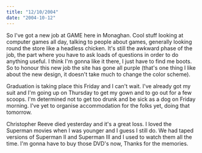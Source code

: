 ```yaml
---
title: "12/10/2004"
date: "2004-10-12"
---
```

So I've got a new job at GAME here in Monaghan. Cool stuff looking at computer games all day, talking to people about games, generally looking round the store like a headless chicken. It's still the awkward phase of the job, the part where you have to ask loads of questions in order to do anything useful. I think I'm gonna like it there, I just have to find me boots. So to honour this new job the site has gone all purple (that's one thing I like about the new design, it doesn't take much to change the color scheme).

Graduation is taking place this Friday and I can't wait. I've already got my suit and I'm going up on Thursday to get my gown and to go out for a few scoops. I'm determined not to get too drunk and be sick as a dog on Friday morning. I've yet to organise accommodation for the folks yet, doing that tomorrow.

Christopher Reeve died yesterday and it's a great loss. I loved the Superman movies  when I was younger and I guess I still do. We had taped versions of Superman II and Superman III and I used to watch them all the time. I'm gonna have to buy those DVD's now, Thanks for the memories.